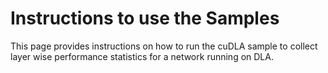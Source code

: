 # Instructions to use the Samples

This page provides instructions on how to run the cuDLA sample to collect layer wise performance statistics for a network running on DLA.

